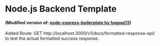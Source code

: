 # Node.js Backend Template

#### (Modified version of: [node-express-boilerplate by hagopj13](https://github.com/hagopj13/node-express-boilerplate))

<p>Added Route: GET http://localhost:3000/v1/docs/formatted-response-api/  to test the actual formatted success response.</p>
